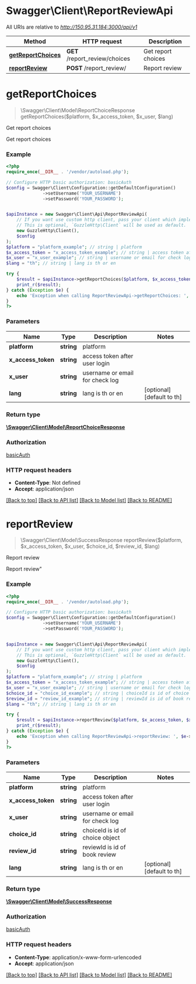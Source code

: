 # Swagger\Client\ReportReviewApi

All URIs are relative to *http://150.95.31.184:3000/api/v1*

Method | HTTP request | Description
------------- | ------------- | -------------
[**getReportChoices**](ReportReviewApi.md#getReportChoices) | **GET** /report_review/choices | Get report choices
[**reportReview**](ReportReviewApi.md#reportReview) | **POST** /report_review/ | Report review


# **getReportChoices**
> \Swagger\Client\Model\ReportChoiceResponse getReportChoices($platform, $x_access_token, $x_user, $lang)

Get report choices

Get report choices

### Example
```php
<?php
require_once(__DIR__ . '/vendor/autoload.php');

// Configure HTTP basic authorization: basicAuth
$config = Swagger\Client\Configuration::getDefaultConfiguration()
              ->setUsername('YOUR_USERNAME')
              ->setPassword('YOUR_PASSWORD');


$apiInstance = new Swagger\Client\Api\ReportReviewApi(
    // If you want use custom http client, pass your client which implements `GuzzleHttp\ClientInterface`.
    // This is optional, `GuzzleHttp\Client` will be used as default.
    new GuzzleHttp\Client(),
    $config
);
$platform = "platform_example"; // string | platform
$x_access_token = "x_access_token_example"; // string | access token after user login
$x_user = "x_user_example"; // string | username or email for check log
$lang = "th"; // string | lang is th or en

try {
    $result = $apiInstance->getReportChoices($platform, $x_access_token, $x_user, $lang);
    print_r($result);
} catch (Exception $e) {
    echo 'Exception when calling ReportReviewApi->getReportChoices: ', $e->getMessage(), PHP_EOL;
}
?>
```

### Parameters

Name | Type | Description  | Notes
------------- | ------------- | ------------- | -------------
 **platform** | **string**| platform |
 **x_access_token** | **string**| access token after user login |
 **x_user** | **string**| username or email for check log |
 **lang** | **string**| lang is th or en | [optional] [default to th]

### Return type

[**\Swagger\Client\Model\ReportChoiceResponse**](../Model/ReportChoiceResponse.md)

### Authorization

[basicAuth](../../README.md#basicAuth)

### HTTP request headers

 - **Content-Type**: Not defined
 - **Accept**: application/json

[[Back to top]](#) [[Back to API list]](../../README.md#documentation-for-api-endpoints) [[Back to Model list]](../../README.md#documentation-for-models) [[Back to README]](../../README.md)

# **reportReview**
> \Swagger\Client\Model\SuccessResponse reportReview($platform, $x_access_token, $x_user, $choice_id, $review_id, $lang)

Report review

Report review\"

### Example
```php
<?php
require_once(__DIR__ . '/vendor/autoload.php');

// Configure HTTP basic authorization: basicAuth
$config = Swagger\Client\Configuration::getDefaultConfiguration()
              ->setUsername('YOUR_USERNAME')
              ->setPassword('YOUR_PASSWORD');


$apiInstance = new Swagger\Client\Api\ReportReviewApi(
    // If you want use custom http client, pass your client which implements `GuzzleHttp\ClientInterface`.
    // This is optional, `GuzzleHttp\Client` will be used as default.
    new GuzzleHttp\Client(),
    $config
);
$platform = "platform_example"; // string | platform
$x_access_token = "x_access_token_example"; // string | access token after user login
$x_user = "x_user_example"; // string | username or email for check log
$choice_id = "choice_id_example"; // string | choiceId is id of choice object
$review_id = "review_id_example"; // string | reviewId is id of book review
$lang = "th"; // string | lang is th or en

try {
    $result = $apiInstance->reportReview($platform, $x_access_token, $x_user, $choice_id, $review_id, $lang);
    print_r($result);
} catch (Exception $e) {
    echo 'Exception when calling ReportReviewApi->reportReview: ', $e->getMessage(), PHP_EOL;
}
?>
```

### Parameters

Name | Type | Description  | Notes
------------- | ------------- | ------------- | -------------
 **platform** | **string**| platform |
 **x_access_token** | **string**| access token after user login |
 **x_user** | **string**| username or email for check log |
 **choice_id** | **string**| choiceId is id of choice object |
 **review_id** | **string**| reviewId is id of book review |
 **lang** | **string**| lang is th or en | [optional] [default to th]

### Return type

[**\Swagger\Client\Model\SuccessResponse**](../Model/SuccessResponse.md)

### Authorization

[basicAuth](../../README.md#basicAuth)

### HTTP request headers

 - **Content-Type**: application/x-www-form-urlencoded
 - **Accept**: application/json

[[Back to top]](#) [[Back to API list]](../../README.md#documentation-for-api-endpoints) [[Back to Model list]](../../README.md#documentation-for-models) [[Back to README]](../../README.md)

